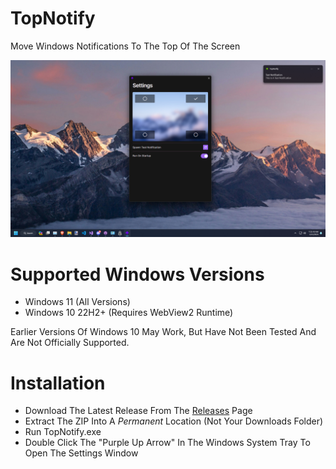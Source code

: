 # TopNotify
Move Windows Notifications To The Top Of The Screen

![TopNotify Screenshot](/Docs/Screenshot1.png)

# Supported Windows Versions

- Windows 11 (All Versions)
- Windows 10 22H2+ (Requires WebView2 Runtime)

Earlier Versions Of Windows 10 May Work, But Have Not Been Tested And Are Not Officially Supported.

# Installation

- Download The Latest Release From The [Releases](https://github.com/SamsidParty/TopNotify/releases) Page
- Extract The ZIP Into A *Permanent* Location (Not Your Downloads Folder)
- Run TopNotify.exe
- Double Click The "Purple Up Arrow" In The Windows System Tray To Open The Settings Window
